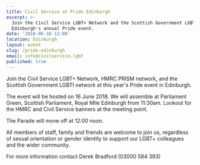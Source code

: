 ```yaml
---
title: Civil Service at Pride Edinburgh
excerpt: >-
  Join the Civil Service LGBT+ Network and the Scottish Government LGBTI network
  Edinburgh's annual Pride event.
date: '2018-06-16 12:00'
location: Edinburgh
layout: event
slug: /pride-edinburgh
email: info@civilservice.lgbt
published: true
---
```


Join the Civil Service LGBT+ Network, HMRC PRISM network, and the Scottish Government LGBTI network at this year's Pride event in Edinburgh.

The event will be hosted on 16 June 2018. We will assemble at Parliament Green, Scottish Parliament, Royal Mile Edinburgh from 11:30am. Lookout for the HMRC and Civil Service banners at the meeting point.

The Parade will move off at 12:00 noon.

All members of staff, family and friends are welcome to join us, regardless of sexual orientation or gender identity to support our LGBT+ colleagues and the wider community. 

For more information contact Derek Bradford (03000 584 393)

